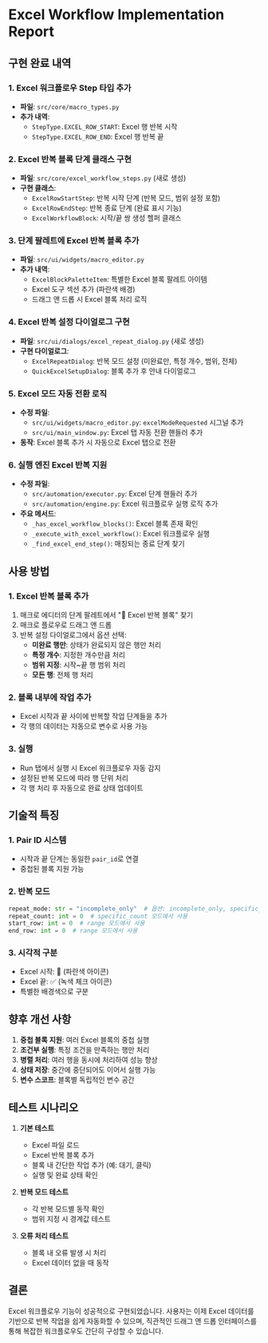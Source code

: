 # Excel Workflow Implementation Report

## 구현 완료 내역

### 1. Excel 워크플로우 Step 타입 추가
- **파일**: `src/core/macro_types.py`
- **추가 내역**:
  - `StepType.EXCEL_ROW_START`: Excel 행 반복 시작
  - `StepType.EXCEL_ROW_END`: Excel 행 반복 끝

### 2. Excel 반복 블록 단계 클래스 구현
- **파일**: `src/core/excel_workflow_steps.py` (새로 생성)
- **구현 클래스**:
  - `ExcelRowStartStep`: 반복 시작 단계 (반복 모드, 범위 설정 포함)
  - `ExcelRowEndStep`: 반복 종료 단계 (완료 표시 기능)
  - `ExcelWorkflowBlock`: 시작/끝 쌍 생성 헬퍼 클래스

### 3. 단계 팔레트에 Excel 반복 블록 추가
- **파일**: `src/ui/widgets/macro_editor.py`
- **추가 내역**:
  - `ExcelBlockPaletteItem`: 특별한 Excel 블록 팔레트 아이템
  - Excel 도구 섹션 추가 (파란색 배경)
  - 드래그 앤 드롭 시 Excel 블록 처리 로직

### 4. Excel 반복 설정 다이얼로그 구현
- **파일**: `src/ui/dialogs/excel_repeat_dialog.py` (새로 생성)
- **구현 다이얼로그**:
  - `ExcelRepeatDialog`: 반복 모드 설정 (미완료만, 특정 개수, 범위, 전체)
  - `QuickExcelSetupDialog`: 블록 추가 후 안내 다이얼로그

### 5. Excel 모드 자동 전환 로직
- **수정 파일**:
  - `src/ui/widgets/macro_editor.py`: `excelModeRequested` 시그널 추가
  - `src/ui/main_window.py`: Excel 탭 자동 전환 핸들러 추가
- **동작**: Excel 블록 추가 시 자동으로 Excel 탭으로 전환

### 6. 실행 엔진 Excel 반복 지원
- **수정 파일**:
  - `src/automation/executor.py`: Excel 단계 핸들러 추가
  - `src/automation/engine.py`: Excel 워크플로우 실행 로직 추가
- **주요 메서드**:
  - `_has_excel_workflow_blocks()`: Excel 블록 존재 확인
  - `_execute_with_excel_workflow()`: Excel 워크플로우 실행
  - `_find_excel_end_step()`: 매칭되는 종료 단계 찾기

## 사용 방법

### 1. Excel 반복 블록 추가
1. 매크로 에디터의 단계 팔레트에서 "🔄 Excel 반복 블록" 찾기
2. 매크로 플로우로 드래그 앤 드롭
3. 반복 설정 다이얼로그에서 옵션 선택:
   - **미완료 행만**: 상태가 완료되지 않은 행만 처리
   - **특정 개수**: 지정한 개수만큼 처리
   - **범위 지정**: 시작~끝 행 범위 처리
   - **모든 행**: 전체 행 처리

### 2. 블록 내부에 작업 추가
- Excel 시작과 끝 사이에 반복할 작업 단계들을 추가
- 각 행의 데이터는 자동으로 변수로 사용 가능

### 3. 실행
- Run 탭에서 실행 시 Excel 워크플로우 자동 감지
- 설정된 반복 모드에 따라 행 단위 처리
- 각 행 처리 후 자동으로 완료 상태 업데이트

## 기술적 특징

### 1. Pair ID 시스템
- 시작과 끝 단계는 동일한 `pair_id`로 연결
- 중첩된 블록 지원 가능

### 2. 반복 모드
```python
repeat_mode: str = "incomplete_only"  # 옵션: incomplete_only, specific_count, range, all
repeat_count: int = 0  # specific_count 모드에서 사용
start_row: int = 0  # range 모드에서 사용
end_row: int = 0  # range 모드에서 사용
```

### 3. 시각적 구분
- Excel 시작: 🔵 (파란색 아이콘)
- Excel 끝: ✅ (녹색 체크 아이콘)
- 특별한 배경색으로 구분

## 향후 개선 사항

1. **중첩 블록 지원**: 여러 Excel 블록의 중첩 실행
2. **조건부 실행**: 특정 조건을 만족하는 행만 처리
3. **병렬 처리**: 여러 행을 동시에 처리하여 성능 향상
4. **상태 저장**: 중간에 중단되어도 이어서 실행 가능
5. **변수 스코프**: 블록별 독립적인 변수 공간

## 테스트 시나리오

1. **기본 테스트**
   - Excel 파일 로드
   - Excel 반복 블록 추가
   - 블록 내 간단한 작업 추가 (예: 대기, 클릭)
   - 실행 및 완료 상태 확인

2. **반복 모드 테스트**
   - 각 반복 모드별 동작 확인
   - 범위 지정 시 경계값 테스트

3. **오류 처리 테스트**
   - 블록 내 오류 발생 시 처리
   - Excel 데이터 없을 때 동작

## 결론

Excel 워크플로우 기능이 성공적으로 구현되었습니다. 사용자는 이제 Excel 데이터를 기반으로 반복 작업을 쉽게 자동화할 수 있으며, 직관적인 드래그 앤 드롭 인터페이스를 통해 복잡한 워크플로우도 간단히 구성할 수 있습니다.